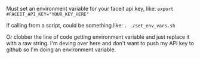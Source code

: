 Must set an environment variable for your faceit api key, like: `export #FACEIT_API_KEY="YOUR_KEY_HERE"`

If calling from a script, could be something like: `. ./set_env_vars.sh`

Or clobber the line of code getting environment variable and just replace it with a raw string. I'm deving over here and don't want to push my API key to github so I'm doing an environment variable.
